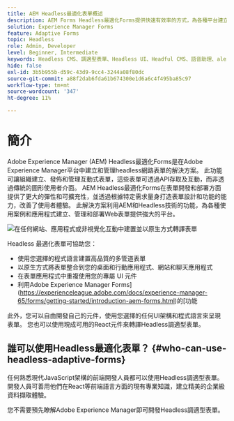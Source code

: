 ```yaml
---
title: AEM Headless最適化表單概述
description: AEM Forms Headless最適化Forms提供快速有效率的方式，為各種平台建立表單，包括Headless或Headful CMS、React應用程式、單頁應用程式(SPA)、Web應用程式、行動應用程式、Amazon Alexa、Google助理、WhatsApp等。 使用Headless最適化Forms，您可以簡化建立表單的程式，讓您更輕鬆地跨不同裝置和平台從使用者收集資料。
solution: Experience Manager Forms
feature: Adaptive Forms
topic: Headless
role: Admin, Developer
level: Beginner, Intermediate
keywords: Headless CMS、調適型表單、Headless UI、Headful CMS、語音助理、alexa、聊天機器人、WhatsApp架構
hide: false
exl-id: 3b5b955b-d59c-43d9-9cc4-3244a08f80dc
source-git-commit: a88f2dab6fda61b674300e1d6a6c4f495ba85c97
workflow-type: tm+mt
source-wordcount: '347'
ht-degree: 11%

---
```


# 簡介

Adobe Experience Manager (AEM) Headless最適化Forms是在Adobe Experience Manager平台中建立和管理headless網路表單的解決方案。 此功能可讓組織建立、發佈和管理互動式表單，這些表單可透過API存取及互動，而非透過傳統的圖形使用者介面。 AEM Headless最適化Forms在表單開發和部署方面提供了更大的彈性和可擴充性，並透過根據特定需求量身打造表單設計和功能的能力，改善了使用者體驗。 此解決方案利用AEM和Headless技術的功能，為各種使用案例和應用程式建立、管理和部署Web表單提供強大的平台。

![在任何網站、應用程式或非視覺化互動中建置並以原生方式轉譯表單](/help/assets/headless-forms-for-any-device.jpeg)

Headless 最適化表單可協助您：

* 使用您選擇的程式語言建置高品質的多管道表單
* 以原生方式將表單整合到您的桌面和行動應用程式、網站和聊天應用程式
* 在表單應用程式中重複使用您的專屬 UI 元件
* 利用Adobe Experience Manager Forms](https://experienceleague.adobe.com/docs/experience-manager-65/forms/getting-started/introduction-aem-forms.html)的[功能

此外，您可以自由開發自己的元件，使用您選擇的任何UI架構和程式語言來呈現表單。 您也可以使用現成可用的React元件來轉譯Headless調適型表單。

## 誰可以使用Headless最適化表單？ {#who-can-use-headless-adaptive-forms}

任何熟悉現代JavaScript架構的前端開發人員都可以使用Headless調適型表單。 開發人員可善用他們在React等前端語言方面的現有專業知識，建立精美的企業級資料擷取體驗。

您不需要預先瞭解Adobe Experience Manager即可開發Headless調適型表單。

<!-- 
## How to join the early adopter program? {#how-to-join-early-adopter-forms}

The service is available for AEM Forms as a Cloud Service and AEM 6.5.16.0 Forms or later On-Premise term customers and Adobe-Managed Service enterprise customers. Send an email to [headlessadaptiveforms@adobe.com](mailto:headlessadaptiveforms@adobe.com) from your official email ID to join the early adopter program. 

-->